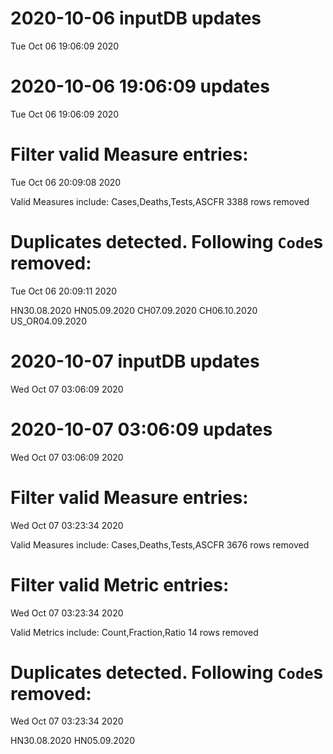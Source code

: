 
# 2020-10-06 inputDB updates 
 Tue Oct 06 19:06:09 2020 


# 2020-10-06 19:06:09 updates 
 Tue Oct 06 19:06:09 2020 


# Filter valid Measure entries: 
 Tue Oct 06 20:09:08 2020 

Valid Measures include: Cases,Deaths,Tests,ASCFR
 3388 rows removed
# Duplicates detected. Following `Code`s removed: 
 Tue Oct 06 20:09:11 2020 

HN30.08.2020
HN05.09.2020
CH07.09.2020
CH06.10.2020
US_OR04.09.2020
# 2020-10-07 inputDB updates 
 Wed Oct 07 03:06:09 2020 


# 2020-10-07 03:06:09 updates 
 Wed Oct 07 03:06:09 2020 


# Filter valid Measure entries: 
 Wed Oct 07 03:23:34 2020 

Valid Measures include: Cases,Deaths,Tests,ASCFR
 3676 rows removed
# Filter valid Metric entries: 
 Wed Oct 07 03:23:34 2020 

Valid Metrics include: Count,Fraction,Ratio
 14 rows removed
# Duplicates detected. Following `Code`s removed: 
 Wed Oct 07 03:23:34 2020 

HN30.08.2020
HN05.09.2020